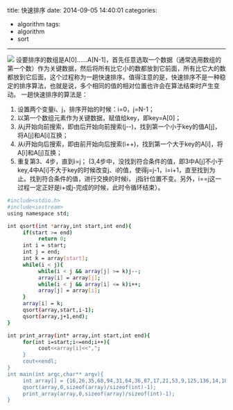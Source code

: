 title: 快速排序
date: 2014-09-05 14:40:01
categories:
- algorithm
tags:
- algorithm
- sort
---

![](http://res.astraylinux.com/algorithm/qsort.gif)
设要排序的数组是A[0]……A[N-1]，首先任意选取一个数据（通常选用数组的第一个数）作为关键数据，然后将所有比它小的数都放到它前面，所有比它大的数都放到它后面，这个过程称为一趟快速排序。值得注意的是，快速排序不是一种稳定的排序算法，也就是说，多个相同的值的相对位置也许会在算法结束时产生变动。
一趟快速排序的算法是：
1. 设置两个变量i、j，排序开始的时候：i=0，j=N-1；
2. 以第一个数组元素作为关键数据，赋值给key，即key=A[0]；
3. 从j开始向前搜索，即由后开始向前搜索(j--)，找到第一个小于key的值A[j]，将A[j]和A[i]互换；
4. 从i开始向后搜索，即由前开始向后搜索(i++)，找到第一个大于key的A[i]，将A[i]和A[j]互换；
5. 重复第3、4步，直到i=j； (3,4步中，没找到符合条件的值，即3中A[j]不小于key,4中A[i]不大于key的时候改变j、i的值，使得j=j-1，i=i+1，直至找到为止。找到符合条件的值，进行交换的时候i， j指针位置不变。另外，i==j这一过程一定正好是i+或j-完成的时候，此时令循环结束）。

<!--more-->

```bash
#include<stdio.h>
#include<iostream>
using namespace std;

int qsort(int *array,int start,int end){
     if(start >= end)
          return 0;
     int i = start;
     int j = end;
     int k = array[start];
     while(i < j){
          while(i < j && array[j] >= k)j--;
          array[i] = array[j];
          while(i < j && array[i] <= k)i++;
          array[j] = array[i];
     }
     array[i] = k;
     qsort(array,start,i-1);
     qsort(array,j+1,end);
}

int print_array(int* array,int start,int end){
     for(int i=start;i<=end;i++){
          cout<<array[i]<<",";
     }
     cout<<endl;
}
int main(int argc,char** argv){
     int array[] = {16,26,35,68,94,31,64,36,87,17,21,53,9,125,136,14,18,39,77,88,99,65,24,30};
     qsort(array,0,sizeof(array)/sizeof(int)-1);
     print_array(array,0,sizeof(array)/sizeof(int)-1);
}
```
